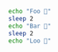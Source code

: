 ```sh {"id":"01HFW6VKQX9B4ZJH9TFRS4E6G3"}
echo "Foo 👀"
sleep 2
echo "Bar 🕺"
sleep 2
echo "Loo 🚀"
```

